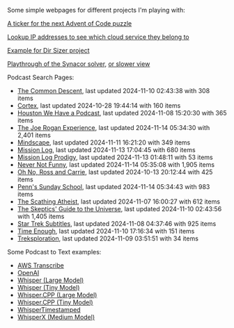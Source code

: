 Some simple webpages for different projects I'm playing with:

[A ticker for the next Advent of Code puzzle](https://seligman.github.io/aoc_ticker.html)

[Lookup IP addresses to see which cloud service they belong to](https://seligman.github.io/cloud-ips/index.html)

[Example for Dir Sizer project](https://seligman.github.io/dir_sizer/cost_example.html)

[Playthrough of the Synacor solver](https://seligman.github.io/synacor/run_script_speed.html), [or slower view](https://seligman.github.io/synacor/run_script.html)

Podcast Search Pages:
<!-- Podcasts Start -->
* [The Common Descent](https://seligman.github.io/podcasts/common_descent/common_descent.html), last updated 2024-11-10 02:43:38 with 308 items
* [Cortex](https://seligman.github.io/podcasts/cortex_pod/cortex_pod.html), last updated 2024-10-28 19:44:14 with 160 items
* [Houston We Have a Podcast](https://seligman.github.io/podcasts/houston_we_have_a_podcast/houston_we_have_a_podcast.html), last updated 2024-11-08 15:20:30 with 365 items
* [The Joe Rogan Experience](https://seligman.github.io/podcasts/jre/jre.html), last updated 2024-11-14 05:34:30 with 2,401 items
* [Mindscape](https://seligman.github.io/podcasts/mindscape/mindscape.html), last updated 2024-11-11 16:21:20 with 349 items
* [Mission Log](https://seligman.github.io/podcasts/mission_log/mission_log.html), last updated 2024-11-13 17:04:45 with 680 items
* [Mission Log Prodigy](https://seligman.github.io/podcasts/ml_prodigy/ml_prodigy.html), last updated 2024-11-13 01:48:11 with 53 items
* [Never Not Funny](https://seligman.github.io/podcasts/nevernotfunny/nevernotfunny.html), last updated 2024-11-14 05:35:08 with 1,905 items
* [Oh No, Ross and Carrie](https://seligman.github.io/podcasts/oh_no/oh_no.html), last updated 2024-10-13 20:12:44 with 425 items
* [Penn's Sunday School](https://seligman.github.io/podcasts/penn_sunday_school/penn_sunday_school.html), last updated 2024-11-14 05:34:43 with 983 items
* [The Scathing Atheist](https://seligman.github.io/podcasts/scathing/scathing.html), last updated 2024-11-07 16:00:27 with 612 items
* [The Skeptics' Guide to the Universe](https://seligman.github.io/podcasts/sgu/sgu.html), last updated 2024-11-10 02:43:56 with 1,405 items
* [Star Trek Subtitles](https://seligman.github.io/star_trek_subtitles/star_trek_subtitles.html), last updated 2024-11-08 04:37:46 with 925 items
* [Time Enough](https://seligman.github.io/podcasts/time_enough/time_enough.html), last updated 2024-11-10 17:16:34 with 151 items
* [Treksploration](https://seligman.github.io/podcasts/treksploration/treksploration.html), last updated 2024-11-09 03:51:51 with 34 items
<!-- Podcasts End -->

Some Podcast to Text examples:
* [AWS Transcribe](https://seligman.github.io/podcast_to_text/Example-Results-AWS-Transcribe.html)
* [OpenAI](https://seligman.github.io/podcast_to_text/Example-Results-OpenAI.html)
* [Whisper (Large Model)](https://seligman.github.io/podcast_to_text/Example-Results-Whisper-Large.html)
* [Whisper (Tiny Model)](https://seligman.github.io/podcast_to_text/Example-Results-Whisper-Tiny.html)
* [Whisper.CPP (Large Model)](https://seligman.github.io/podcast_to_text/Example-Results-Whisper_CPP-Large.html)
* [Whisper.CPP (Tiny Model)](https://seligman.github.io/podcast_to_text/Example-Results-Whisper_CPP-Tiny.html)
* [WhisperTimestamped](https://seligman.github.io/podcast_to_text/Example-Results-WhisperTimestamped-Medium.html)
* [WhisperX (Medium Model)](https://seligman.github.io/podcast_to_text/Example-Results-WhisperX-Medium.html)
